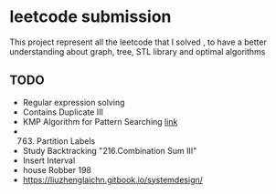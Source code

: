 
# leetcode submission 

This project represent all the leetcode that I solved , to have a better
understanding about graph, tree, STL library and optimal algorithms 


## TODO
* Regular expression solving
* Contains Duplicate III
* KMP Algorithm for Pattern Searching  [link](https://www.geeksforgeeks.org/kmp-algorithm-for-pattern-searching/)
* 763. Partition Labels
* Study Backtracking "216.Combination Sum III"
* Insert Interval
* house Robber 198
* https://liuzhenglaichn.gitbook.io/systemdesign/
